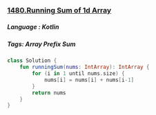 ### [1480.Running Sum of 1d Array](https://leetcode.com/problems/running-sum-of-1d-array/?envType=study-plan&id=level-1)

##### Language : Kotlin

##### Tags: Array Prefix Sum

```kotlin
class Solution {
    fun runningSum(nums: IntArray): IntArray {
        for (i in 1 until nums.size) {
            nums[i] = nums[i] + nums[i-1]
        }
        return nums
    }
}
```

